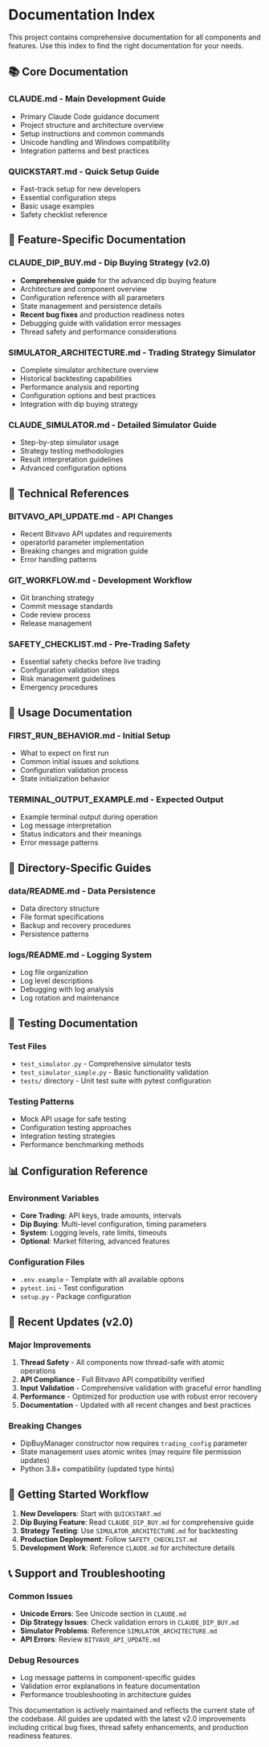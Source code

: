 # Documentation Index

This project contains comprehensive documentation for all components and features. Use this index to find the right documentation for your needs.

## 📚 Core Documentation

### **CLAUDE.md** - Main Development Guide
- Primary Claude Code guidance document
- Project structure and architecture overview
- Setup instructions and common commands
- Unicode handling and Windows compatibility
- Integration patterns and best practices

### **QUICKSTART.md** - Quick Setup Guide
- Fast-track setup for new developers
- Essential configuration steps
- Basic usage examples
- Safety checklist reference

## 🔧 Feature-Specific Documentation

### **CLAUDE_DIP_BUY.md** - Dip Buying Strategy (v2.0)
- **Comprehensive guide** for the advanced dip buying feature
- Architecture and component overview
- Configuration reference with all parameters
- State management and persistence details
- **Recent bug fixes** and production readiness notes
- Debugging guide with validation error messages
- Thread safety and performance considerations

### **SIMULATOR_ARCHITECTURE.md** - Trading Strategy Simulator
- Complete simulator architecture overview
- Historical backtesting capabilities
- Performance analysis and reporting
- Configuration options and best practices
- Integration with dip buying strategy

### **CLAUDE_SIMULATOR.md** - Detailed Simulator Guide
- Step-by-step simulator usage
- Strategy testing methodologies
- Result interpretation guidelines
- Advanced configuration options

## 🔧 Technical References

### **BITVAVO_API_UPDATE.md** - API Changes
- Recent Bitvavo API updates and requirements
- operatorId parameter implementation
- Breaking changes and migration guide
- Error handling patterns

### **GIT_WORKFLOW.md** - Development Workflow
- Git branching strategy
- Commit message standards
- Code review process
- Release management

### **SAFETY_CHECKLIST.md** - Pre-Trading Safety
- Essential safety checks before live trading
- Configuration validation steps
- Risk management guidelines
- Emergency procedures

## 📝 Usage Documentation

### **FIRST_RUN_BEHAVIOR.md** - Initial Setup
- What to expect on first run
- Common initial issues and solutions
- Configuration validation process
- State initialization behavior

### **TERMINAL_OUTPUT_EXAMPLE.md** - Expected Output
- Example terminal output during operation
- Log message interpretation
- Status indicators and their meanings
- Error message patterns

## 📂 Directory-Specific Guides

### **data/README.md** - Data Persistence
- Data directory structure
- File format specifications
- Backup and recovery procedures
- Persistence patterns

### **logs/README.md** - Logging System
- Log file organization
- Log level descriptions
- Debugging with log analysis
- Log rotation and maintenance

## 🧪 Testing Documentation

### Test Files
- `test_simulator.py` - Comprehensive simulator tests
- `test_simulator_simple.py` - Basic functionality validation
- `tests/` directory - Unit test suite with pytest configuration

### Testing Patterns
- Mock API usage for safe testing
- Configuration testing approaches
- Integration testing strategies
- Performance benchmarking methods

## 📊 Configuration Reference

### Environment Variables
- **Core Trading**: API keys, trade amounts, intervals
- **Dip Buying**: Multi-level configuration, timing parameters
- **System**: Logging levels, rate limits, timeouts
- **Optional**: Market filtering, advanced features

### Configuration Files
- `.env.example` - Template with all available options
- `pytest.ini` - Test configuration
- `setup.py` - Package configuration

## 🔄 Recent Updates (v2.0)

### Major Improvements
1. **Thread Safety** - All components now thread-safe with atomic operations
2. **API Compliance** - Full Bitvavo API compatibility verified
3. **Input Validation** - Comprehensive validation with graceful error handling
4. **Performance** - Optimized for production use with robust error recovery
5. **Documentation** - Updated with all recent changes and best practices

### Breaking Changes
- DipBuyManager constructor now requires `trading_config` parameter
- State management uses atomic writes (may require file permission updates)
- Python 3.8+ compatibility (updated type hints)

## 🚀 Getting Started Workflow

1. **New Developers**: Start with `QUICKSTART.md`
2. **Dip Buying Feature**: Read `CLAUDE_DIP_BUY.md` for comprehensive guide
3. **Strategy Testing**: Use `SIMULATOR_ARCHITECTURE.md` for backtesting
4. **Production Deployment**: Follow `SAFETY_CHECKLIST.md`
5. **Development Work**: Reference `CLAUDE.md` for architecture details

## 📞 Support and Troubleshooting

### Common Issues
- **Unicode Errors**: See Unicode section in `CLAUDE.md`
- **Dip Strategy Issues**: Check validation errors in `CLAUDE_DIP_BUY.md`
- **Simulator Problems**: Reference `SIMULATOR_ARCHITECTURE.md`
- **API Errors**: Review `BITVAVO_API_UPDATE.md`

### Debug Resources
- Log message patterns in component-specific guides
- Validation error explanations in feature documentation
- Performance troubleshooting in architecture guides

This documentation is actively maintained and reflects the current state of the codebase. All guides are updated with the latest v2.0 improvements including critical bug fixes, thread safety enhancements, and production readiness features.
